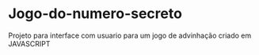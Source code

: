 # Jogo-do-numero-secreto

Projeto para interface com usuario para um jogo de advinhação criado em JAVASCRIPT
